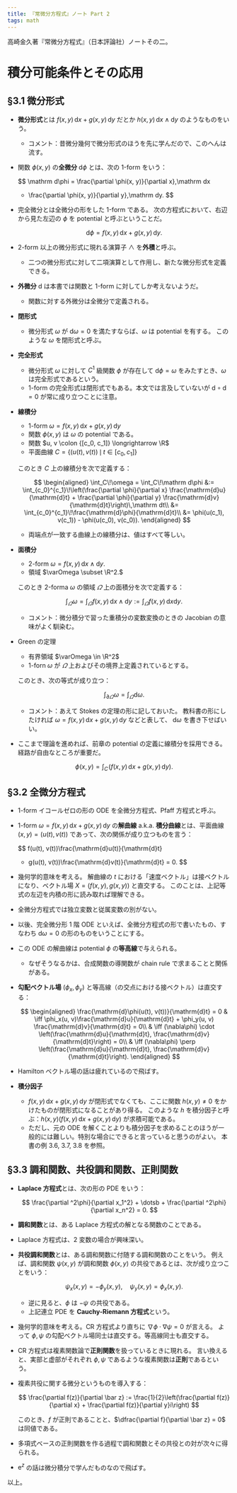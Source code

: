 ```yaml
---
title: 『常微分方程式』ノート Part 2
tags: math
---
```


高崎金久著『常微分方程式』（日本評論社）ノートその二。

# 積分可能条件とその応用

## §3.1 微分形式

* **微分形式**とは $f(x, y)\,\mathrm dx + g(x, y)\,\mathrm dy$ だとか $h(x, y)\,\mathrm dx \wedge \mathrm dy$ のようなものをいう。
  * コメント：昔微分幾何で微分形式のほうを先に学んだので、このへんは流す。
* 関数 $\phi(x, y)$ の**全微分** $\mathrm d\phi$ とは、次の 1-form をいう：

  $$
  \mathrm d\phi = \frac{\partial \phi(x, y)}{\partial x}\,\mathrm dx
    + \frac{\partial \phi(x, y)}{\partial y}\,\mathrm dy.
  $$

* 完全微分とは全微分の形をした 1-form である。
  次の方程式において、右辺から見た左辺の $\phi$ を potential と呼ぶということだ。

  $$
  \mathrm d\phi = f(x, y)\,\mathrm dx + g(x, y)\,\mathrm dy.
  $$

* 2-form 以上の微分形式に現れる演算子 $\wedge$ を**外積**と呼ぶ。
  * 二つの微分形式に対して二項演算として作用し、新たな微分形式を定義できる。

* **外微分** $\mathrm d$ は本書では関数と 1-form に対してしか考えないようだ。
  * 関数に対する外微分は全微分で定義される。
* **閉形式**
  * 微分形式 $\omega$ が $\mathrm d\omega = 0$ を満たすならば、$\omega$ は potential を有する。
    このような $\omega$ を閉形式と呼ぶ。
* **完全形式**
  * 微分形式 $\omega$ に対して $C^1$ 級関数 $\phi$ が存在して $\mathrm d\phi = \omega$ をみたすとき、$\omega$ は完全形式であるという。
  * 1-form の完全形式は閉形式でもある。本文では言及していないが $\mathrm d \circ \mathrm d = 0$ が常に成り立つことに注意。
* **線積分**
  * 1-form $\omega = f(x, y)\,\mathrm dx + g(x, y)\,\mathrm dy$
  * 関数 $\phi(x, y)$ は $\omega$ の potential である。
  * 関数 $u, v \colon {[c_0, c_1]} \longrightarrow \R$
  * 平面曲線 $C = \lbrace (u(t), v(t))\,\mid\, t \in {[c_0, c_1]}\rbrace$

  このとき $C$ 上の線積分を次で定義する：

  $$
  \begin{aligned}
  \int_C\!\omega = \int_C\!\mathrm d\phi
  &:= \int_{c_0}^{c_1}\!\left(\frac{\partial \phi}{\partial x} \frac{\mathrm{d}u}{\mathrm{d}t} + \frac{\partial \phi}{\partial y} \frac{\mathrm{d}v}{\mathrm{d}t}\right)\,\mathrm dt\\
  &= \int_{c_0}^{c_1}\!\frac{\mathrm{d}\phi}{\mathrm{d}t}\\
  &= \phi(u(c_1), v(c_1)) - \phi(u(c_0), v(c_0)).
  \end{aligned}
  $$

  * 両端点が一致する曲線上の線積分は、値はすべて等しい。

* **面積分**

  * 2-form $\omega = f(x, y)\,\mathrm dx \wedge \mathrm dy.$
  * 領域 $\varOmega \subset \R^2.$

  このとき 2-forma $\omega$ の領域 $\varOmega$ 上の面積分を次で定義する：

  $$
  \int_\varOmega\!\omega = \int_\varOmega\!f(x, y)\,\mathrm dx \wedge \mathrm dy
  := \int_\varOmega\!f(x, y)\,\mathrm dx \mathrm dy.
  $$

  * コメント：微分積分で習った重積分の変数変換のときの Jacobian の意味がよく馴染む。

* Green の定理
  * 有界領域 $\varOmega \in \R^2$
  * 1-forn $\omega$ が $\varOmega$ 上およびその境界上定義されているとする。

  このとき、次の等式が成り立つ：

  $$
  \int_{\partial\varOmega}\!\omega = \int_\varOmega\!\mathrm d\omega.
  $$

  * コメント：あえて Stokes の定理の形に記しておいた。
    教科書の形にしたければ $\omega = f(x, y)\,\mathrm dx + g(x, y)\,\mathrm dy$ などと表して、
    $\mathrm d\omega$ を書き下せばいい。

* ここまで理論を進めれば、前章の potential の定義に線積分を採用できる。経路が自由なところが重要だ。

  $$
  \phi(x, y) = \int_C\!(f(x, y)\,\mathrm dx + g(x, y)\,\mathrm dy).
  $$

## §3.2 全微分方程式

* 1-form イコールゼロの形の ODE を全微分方程式、Pfaff 方程式と呼ぶ。
* 1-form $\omega = f(x, y)\,\mathrm dx + g(x, y)\,\mathrm dy$ の**解曲線** a.k.a. **積分曲線**とは、平面曲線 $(x, y) = (u(t), v(t))$ であって、次の関係が成り立つものを言う：

  $$
  f(u(t), v(t))\frac{\mathrm{d}u(t)}{\mathrm{d}t}
  + g(u(t), v(t))\frac{\mathrm{d}v(t)}{\mathrm{d}t} = 0.
  $$

* 幾何学的意味を考える。
  解曲線の $t$ における「速度ベクトル」は接ベクトルになり、ベクトル場 $X = (f(x, y), g(x, y))$ と直交する。
  このことは、上記等式の左辺を内積の形に読み取れば理解できる。
* 全微分方程式では独立変数と従属変数の別がない。
* 以後、完全微分形 1 階 ODE といえば、全微分方程式の形で書いたもの、すなわち $\mathrm d\omega = 0$ の形のものをいうことにする。
* この ODE の解曲線は potential $\phi$ の**等高線**で与えられる。
  * なぜそうなるかは、合成関数の導関数が chain rule で求まることと関係がある。
* **勾配ベクトル場** $(\phi_x, \phi_y)$ と等高線（の交点における接ベクトル）は直交する：

  $$
  \begin{aligned}
  \frac{\mathrm{d}\phi(u(t), v(t))}{\mathrm{d}t} = 0
  & \iff \phi_x(u, v)\frac{\mathrm{d}u}{\mathrm{d}t} + \phi_y(u, v) \frac{\mathrm{d}v}{\mathrm{d}t} = 0\\
  & \iff (\nabla\phi) \cdot \left(\frac{\mathrm{d}u}{\mathrm{d}t}, \frac{\mathrm{d}v}{\mathrm{d}t}\right) = 0\\
  & \iff (\nabla\phi) \perp \left(\frac{\mathrm{d}u}{\mathrm{d}t}, \frac{\mathrm{d}v}{\mathrm{d}t}\right).
  \end{aligned}
  $$

* Hamilton ベクトル場の話は疲れているので飛ばす。
* **積分因子**
  * $f(x, y)\,\mathrm dx + g(x, y)\,\mathrm dy$ が閉形式でなくても、ここに関数 $h(x, y) \neq 0$ をかけたものが閉形式になることがあり得る。
    このような $h$ を積分因子と呼ぶ：$h(x, y)(f(x, y)\,\mathrm dx + g(x, y)\,\mathrm dy)$ が求積可能である。
  * ただし、元の ODE を解くことよりも積分因子を求めることのほうが一般的には難しい。特別な場合にできると言っていると思うのがよい。
    本書の例 3.6, 3.7, 3.8 を参照。

## §3.3 調和関数、共役調和関数、正則関数

* **Laplace 方程式**とは、次の形の PDE をいう：

  $$
  \frac{\partial ^2\phi}{\partial x_1^2} + \dotsb + \frac{\partial ^2\phi}{\partial x_n^2} = 0.
  $$

* **調和関数**とは、ある Laplace 方程式の解となる関数のことである。
* Laplace 方程式は、2 変数の場合が興味深い。
* **共役調和関数**とは、ある調和関数に付随する調和関数のことをいう。
  例えば、調和関数 $\psi(x, y)$ が調和関数 $\phi(x, y)$ の共役であるとは、次が成り立つことをいう：

  $$
  \psi_x(x, y) = -\phi_y(x, y),\quad \psi_y(x, y) = \phi_x(x, y).
  $$

  * 逆に見ると、$\phi$ は $-\psi$ の共役である。
  * 上記連立 PDE を **Cauchy-Riemann 方程式**という。

* 幾何学的意味を考える。CR 方程式より直ちに $\nabla\phi \cdot \nabla\psi = 0$ が言える。
  よって $\phi, \psi$ の勾配ベクトル場同士は直交する。等高線同士も直交する。
* CR 方程式は複素関数論で**正則関数**を扱っているときに現れる。
  言い換えると、実部と虚部がそれぞれ $\phi, \psi$ であるような複素関数は**正則**であるという。
* 複素共役に関する微分というものを導入する：

  $$
  \frac{\partial f(z)}{\partial \bar z} := \frac{1}{2}\left(\frac{\partial f(z)}{\partial x} + \frac{\partial f(z)}{\partial y}i\right)
  $$

  このとき、$f$ が正則であることと、$\dfrac{\partial f}{\partial \bar z} = 0$ は同値である。

* 多項式ベースの正則関数を作る過程で調和関数とその共役との対が次々に得られる。
* $\mathrm{e}^z$ の話は微分積分で学んだものなので飛ばす。

以上。
